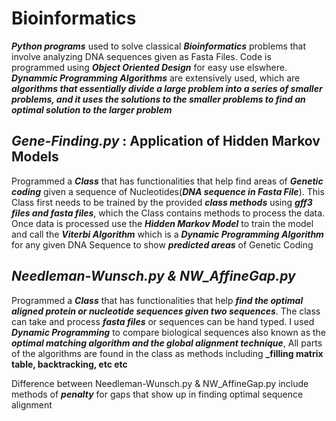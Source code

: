 # Bioinformatics

**_Python programs_** used to solve classical **_Bioinformatics_** problems that involve analyzing DNA sequences given as Fasta Files. Code is programmed using **_Object Oriented Design_** for easy use elswhere. **_Dynammic Programming Algorithms_** are extensively used, which are **_algorithms that essentially divide a large problem into a series of smaller problems, and it uses the solutions to the smaller problems to find an optimal solution to the larger problem_**

## _Gene-Finding.py_ : Application of Hidden Markov Models

Programmed a **_Class_** that has functionalities that help find areas of **_Genetic coding_** given a sequence of Nucleotides(**_DNA sequence in Fasta File_**). This Class first needs to be trained by the provided **_class methods_** using **_gff3 files and fasta files_**, which the Class contains methods to process the data. Once data is processed use the **_Hidden Markov Model_** to train the model and call the **_Viterbi Algorithm_** which is a **_Dynamic Programming Algorithm_** for any given DNA Sequence to show **_predicted areas_** of Genetic Coding



## _Needleman-Wunsch.py & NW_AffineGap.py_

Programmed a **_Class_** that has functionalities that help **_find the optimal aligned protein or nucleotide sequences given two sequences_**. The class can take and process **_fasta files_** or sequences can be hand typed. I used **_Dynamic Programming_** to compare biological sequences also known as the **_optimal matching algorithm and the global alignment technique_**, All parts of the algorithms are found in the class as methods including **_filling matrix table, backtracking, etc etc**

Difference between Needleman-Wunsch.py & NW_AffineGap.py include methods of **_penalty_** for gaps that show up in finding optimal sequence alignment

  
